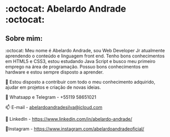 #     :octocat: Abelardo Andrade :octocat:
##                                       Sobre mim:

:octocat: Meu nome é Abelardo Andrade, sou Web Developer Jr atualmente aprendendo o conteúdo e linguagem front end. Tenho bons conhecimentos em HTML5 e CSS3, estou estudando Java Script e busco meu primeiro emprego na área de programação. Possuo bons conhecimentos em hardware e estou sempre disposto a aprender.

:key: Estou disposto a contribuir com todo o meu conhecimento adquirido, ajudar em projetos e criação de novas ideias.

:iphone: Whatsapp e Telegram - +55119 58651021

:mailbox: E-mail - abelardoandradesilva@icloud.com

:link: LinkedIn - https://www.linkedin.com/in/abelardo-andrade/

:link:Instagram - https://www.instagram.com/abelardoandradeoficial/





